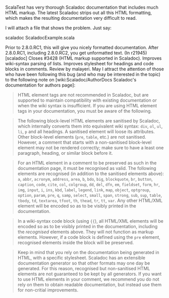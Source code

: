 ScalaTest has very thorough Scaladoc documentation that includes much HTML markup. The latest Scaladoc strips out all this HTML formatting, which makes the resulting documentation very difficult to read.

I will attach a file that shows the problem. Just say:

scaladoc ScaladocExample.scala

Prior to 2.8.0.RC1, this will give you nicely formatted documentation. After 2.8.0.RC1, including 2.8.0.RC2, you get unformatted text.
(In r21945) [scaladoc] Closes #3428 (HTML markup supported in Scaladoc). Improves wiki-syntax parsing of lists. Improves stylesheet for headings and code blocks in comments. Review by malayeri.
May I attract the attention of those who have been following this bug (and who may be interested in the topic) to the following note on [wiki:Scaladoc/AuthorDocs Scaladoc's documentation for authors page]:

> HTML element tags are not recommended in Scaladoc, but are supported to maintain compatibility with existing documentation or when the wiki syntax is insufficient. If you are using HTML element tags in your documentation, you must be aware of the following.

> The following block-level HTML elements are sanitised by Scaladoc, which internally converts them into equivalent wiki syntax: `div`, `ol`, `ul`, `li`, `p` and all headings. A sanitised element will loose its attributes. Other block-level elements (`pre`, `table`, etc.) are not sanitised. However, a comment that starts with a non-sanitised block-level element may not be rendered correctly; make sure to have a least one paragraph, heading, or similar block before it.

> For an HTML element in a comment to be preserved as such in the documentation page, it must be recognised as valid. The following elements are recognised (in addition to the sanitised elements above):
> `a`, `abbr`, `acronym`, `address`, `area`, `b`, `bdo`, `big`, `blockquote`, `br`, `button`, `caption`, `code`, `cite`, `col`, `colgroup`, `dd`, `del`, `dfn`, `em`, `fieldset`, `form`, `hr`, `img`, `input`, `i`, `ins`, `kbd`, `label`, `legend`, `link`, `map`, `object`, `optgroup`, `option`, `param`, `pre`, `q`, `samp`, `select`, `small`, `span`, `strong`, `sub`, `sup`, `table`, `tbody`, `td`, `textarea`, `tfoot`, `th`, `thead`, `tr`, `tt`, `var`.
> Any other HTML/XML element will be encoded so as to be visibly printed in the documentation.

> In a wiki-syntax code block (using `{{`), all HTML/XML elements will be encoded so as to be visibly printed in the documentation, including the *recognised* elements above. They will not function as markup elements. However, if a code block is defined using the `pre` element, recognised elements inside the block will be preserved.

> Keep in mind that you rely on the documentation being generated in HTML, with a specific stylesheet. Scaladoc has an extensible documentation generator so that other formats may one day be generated. For this reason, recognised but non-sanitised HTML elements are not guaranteed to be kept by all generators. If you want to use HTML elements in your comment, we recommend you do not rely on them to obtain readable documentation, but instead use them for non-critial improvements.
